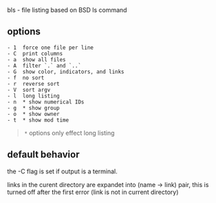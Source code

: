 bls - file listing based on BSD ls command


## options
	- 1  force one file per line
	- C  print columns
	- a  show all files
	- A  filter `.` and `..`
	- G  show color, indicators, and links
	- f  no sort
	- r  reverse sort
	- V  sort argv
	- l  long listing
	- n  * show numerical IDs
	- g  * show group
	- o  * show owner
	- t  * show mod time
> `*` options only effect long listing


## default behavior

the -C flag is set if output is a terminal.

links in the curent directory are expandet into
(name -> link) pair, this is turned off
after the first error (link is not in current directory)
